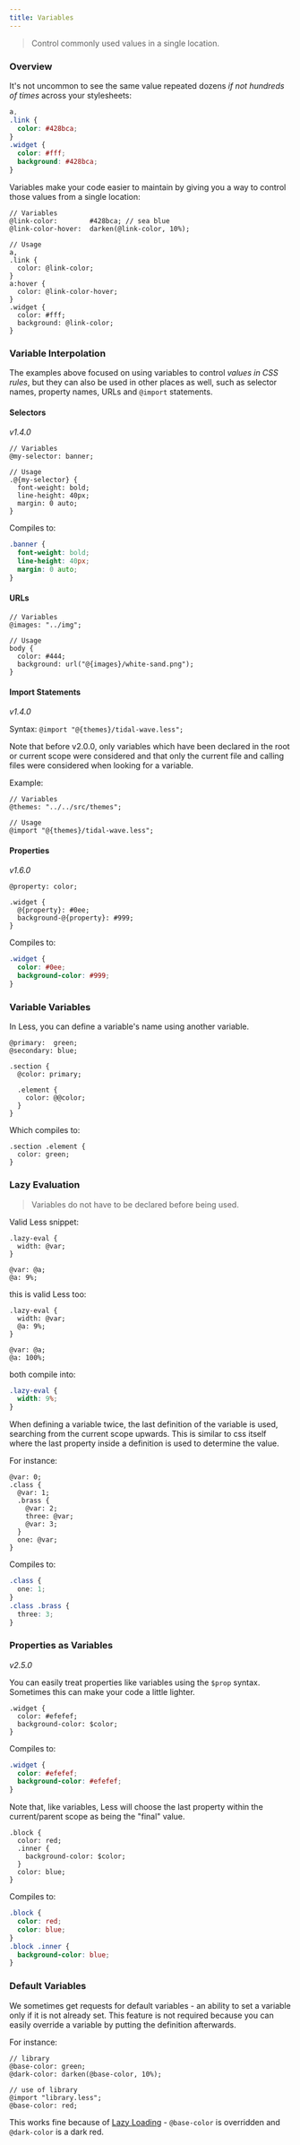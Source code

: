 ```yaml
---
title: Variables
---
```


> Control commonly used values in a single location.

### Overview

It's not uncommon to see the same value repeated dozens _if not hundreds of times_ across your stylesheets:

```css
a,
.link {
  color: #428bca;
}
.widget {
  color: #fff;
  background: #428bca;
}
```

Variables make your code easier to maintain by giving you a way to control those values from a single location:

```less
// Variables
@link-color:        #428bca; // sea blue
@link-color-hover:  darken(@link-color, 10%);

// Usage
a,
.link {
  color: @link-color;
}
a:hover {
  color: @link-color-hover;
}
.widget {
  color: #fff;
  background: @link-color;
}
```

### Variable Interpolation

The examples above focused on using variables to control _values in CSS rules_, but they can also be used in other places as well, such as selector names, property names, URLs and `@import` statements.


#### Selectors

_v1.4.0_

```less
// Variables
@my-selector: banner;

// Usage
.@{my-selector} {
  font-weight: bold;
  line-height: 40px;
  margin: 0 auto;
}
```
Compiles to:

```css
.banner {
  font-weight: bold;
  line-height: 40px;
  margin: 0 auto;
}
```

#### URLs

```less
// Variables
@images: "../img";

// Usage
body {
  color: #444;
  background: url("@{images}/white-sand.png");
}
```

#### Import Statements

_v1.4.0_

Syntax: `@import "@{themes}/tidal-wave.less";`

Note that before v2.0.0, only variables which have been declared in the root or current scope were considered and that only the current file and calling files were considered when looking for a variable.

Example:

```less
// Variables
@themes: "../../src/themes";

// Usage
@import "@{themes}/tidal-wave.less";
```

#### Properties

_v1.6.0_

```less
@property: color;

.widget {
  @{property}: #0ee;
  background-@{property}: #999;
}
```

Compiles to:

```css
.widget {
  color: #0ee;
  background-color: #999;
}
```

### Variable Variables

In Less, you can define a variable's name using another variable.

```less
@primary:  green;
@secondary: blue;

.section {
  @color: primary;
  
  .element {
    color: @@color;
  }
}
```

Which compiles to:

```less
.section .element {
  color: green;
}
```

<span class="anchor-target" id="variables-feature-lazy-loading"></span>
<!-- ^ please keep old anchor to not break zillion outer links -->
### Lazy Evaluation

> Variables do not have to be declared before being used.

Valid Less snippet:

```less
.lazy-eval {
  width: @var;
}

@var: @a;
@a: 9%;
```
this is valid Less too:

```less
.lazy-eval {
  width: @var;
  @a: 9%;
}

@var: @a;
@a: 100%;
```
both compile into:

```css
.lazy-eval {
  width: 9%;
}
```

When defining a variable twice, the last definition of the variable is used, searching from the current scope upwards. This is similar to css itself where the last property inside a definition is used to determine the value.

For instance:

```less
@var: 0;
.class {
  @var: 1;
  .brass {
    @var: 2;
    three: @var;
    @var: 3;
  }
  one: @var;
}
```
Compiles to:

```css
.class {
  one: 1;
}
.class .brass {
  three: 3;
}
```

### Properties as Variables

_v2.5.0_

You can easily treat properties like variables using the `$prop` syntax. Sometimes this can
make your code a little lighter.

```less
.widget {
  color: #efefef;
  background-color: $color;
}
```

Compiles to:

```css
.widget {
  color: #efefef;
  background-color: #efefef;
}
```

Note that, like variables, Less will choose the last property within the current/parent scope
as being the "final" value.

```less
.block {
  color: red; 
  .inner {
    background-color: $color; 
  }
  color: blue;  
} 
```

Compiles to:
```css
.block {
  color: red; 
  color: blue;  
} 
.block .inner {
  background-color: blue; 
}
```

### Default Variables

We sometimes get requests for default variables - an ability to set a variable only if it is not already set. This feature is not required because you can easily override a variable by putting the definition afterwards.

For instance:

```less
// library
@base-color: green;
@dark-color: darken(@base-color, 10%);

// use of library
@import "library.less";
@base-color: red;
```

This works fine because of [Lazy Loading](#variables-feature-lazy-loading) - `@base-color` is overridden and `@dark-color` is a dark red.
